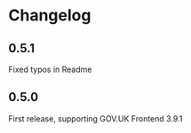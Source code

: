 # Changelog

## 0.5.1

Fixed typos in Readme

## 0.5.0

First release, supporting GOV.UK Frontend 3.9.1
